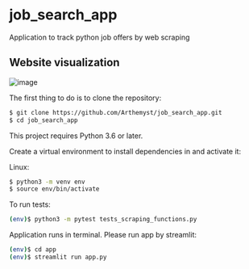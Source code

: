 # job_search_app
Application to track python job offers by web scraping

## Website visualization
![image](https://user-images.githubusercontent.com/59807704/189936914-1d84260b-87aa-45b6-b59a-239fe877edb5.png)

The first thing to do is to clone the repository:

```sh
$ git clone https://github.com/Arthemyst/job_search_app.git
$ cd job_search_app
```

This project requires Python 3.6 or later.

Create a virtual environment to install dependencies in and activate it:

Linux:
```sh
$ python3 -m venv env
$ source env/bin/activate
```

To run tests:

```sh
(env)$ python3 -m pytest tests_scraping_functions.py
```

Application runs in terminal. Please run app by streamlit:
```sh
(env)$ cd app
(env)$ streamlit run app.py
```
